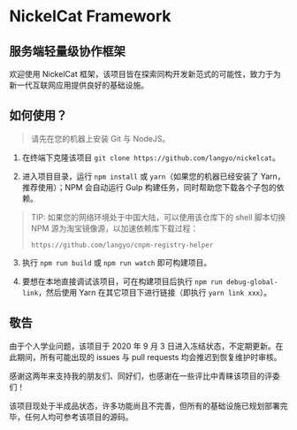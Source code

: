 # NickelCat Framework
## 服务端轻量级协作框架

欢迎使用 NickelCat 框架，该项目皆在探索同构开发新范式的可能性，致力于为新一代互联网应用提供良好的基础设施。

## 如何使用？

> 请先在您的机器上安装 Git 与 NodeJS。

1. 在终端下克隆该项目 ```git clone https://github.com/langyo/nickelcat```。

2. 进入项目目录，运行 ```npm install``` 或 ```yarn```（如果您的机器已经安装了 Yarn，推荐使用）；NPM 会自动运行 Gulp 构建任务，同时帮助您下载各个子包的依赖。

> TIP: 如果您的网络环境处于中国大陆，可以使用该仓库下的 shell 脚本切换 NPM 源为淘宝镜像源，以加速依赖库下载过程：
>
> ```https://github.com/langyo/cnpm-registry-helper```

3. 执行 ```npm run build``` 或 ```npm run watch``` 即可构建项目。

4. 要想在本地直接调试该项目，可在构建项目后执行 ```npm run debug-global-link```，然后使用 Yarn 在其它项目下进行链接（即执行 ```yarn link xxx```）。

## 敬告

由于个人学业问题，该项目于 2020 年 9 月 3 日进入冻结状态，不定期更新。在此期间，所有可能出现的 issues 与 pull requests 均会推迟到恢复维护时审核。

感谢这两年来支持我的朋友们、同好们，也感谢在一些评比中青睐该项目的评委们！

该项目现处于半成品状态，许多功能尚且不完善，但所有的基础设施已规划部署完毕，任何人均可参考该项目的源码。
